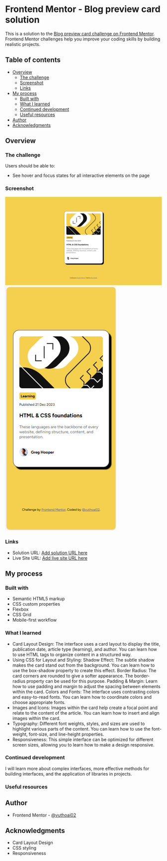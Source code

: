 # Frontend Mentor - Blog preview card solution

This is a solution to the [Blog preview card challenge on Frontend Mentor](https://www.frontendmentor.io/challenges/blog-preview-card-ckPaj01IcS). Frontend Mentor challenges help you improve your coding skills by building realistic projects. 

## Table of contents

- [Overview](#overview)
  - [The challenge](#the-challenge)
  - [Screenshot](#screenshot)
  - [Links](#links)
- [My process](#my-process)
  - [Built with](#built-with)
  - [What I learned](#what-i-learned)
  - [Continued development](#continued-development)
  - [Useful resources](#useful-resources)
- [Author](#author)
- [Acknowledgments](#acknowledgments)


## Overview

### The challenge

Users should be able to:

- See hover and focus states for all interactive elements on the page

### Screenshot

![](./assets/screenshots/desktop.png)
![](./assets/screenshots/mobile.png)

### Links

- Solution URL: [Add solution URL here](https://your-solution-url.com)
- Live Site URL: [Add live site URL here](https://your-live-site-url.com)

## My process

### Built with

- Semantic HTML5 markup
- CSS custom properties
- Flexbox
- CSS Grid
- Mobile-first workflow

### What I learned
- Card Layout Design:
The interface uses a card layout to display the title, publication date, article type (learning), and author.
You can learn how to use HTML tags to organize content in a structured way.
- Using CSS for Layout and Styling:
Shadow Effect: The subtle shadow makes the card stand out from the background. You can learn how to use the box-shadow property to create this effect.
Border Radius: The card corners are rounded to give a softer appearance. The border-radius property can be used for this purpose.
Padding & Margin: Learn how to use padding and margin to adjust the spacing between elements within the card.
Colors and Fonts: The interface uses contrasting colors and easy-to-read fonts. You can learn how to coordinate colors and choose appropriate fonts.
- Images and Icons:
Images within the card help create a focal point and relate to the content of the article. You can learn how to insert and align images within the card.
- Typography:
Different font weights, styles, and sizes are used to highlight various parts of the content. You can learn how to use the font-weight, font-size, and line-height properties.
- Responsiveness:
This simple interface can be optimized for different screen sizes, allowing you to learn how to make a design responsive.

### Continued development
I will learn more about complex interfaces, more effective methods for building interfaces, and the application of libraries in projects.

### Useful resources

## Author
- Frontend Mentor - [@vuthoai02](https://www.frontendmentor.io/profile/vuthoai02)

## Acknowledgments
- Card Layout Design
- CSS styling
- Responsiveness
